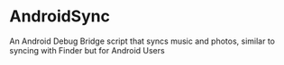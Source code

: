 # AndroidSync
An Android Debug Bridge script that syncs music and photos, similar to syncing with Finder but for Android Users
